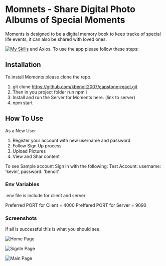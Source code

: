 # Momnets - Share Digital Photo Albums of Special Moments

Moments is designed to be a digital memory book to keep tracke of special life events, it can also be shared with loved ones.

[![My Skills](https://skillicons.dev/icons?i=js,html,css,react,scss)](https://skillicons.dev) and Axios.
To use the app please follow these steps:

## Installation

To install Moments please clone the repo. 

1. git clone https://github.com/kbenoit2007/capstone-react.git
2. Then in you project folder run npm i 
3. Install and run the Server for Moments here. (link to server)
4. npm start 

## How To Use

As a New User
1. Register your account with new username and password
2. Follow Sign Up process
3. Upload Pictures
4. View and Shar content

To see Sample account
Sign in with the following:
Test Account:
username: 'kevin',
password: 'benoit'

### Env Variables
 .env file is include for client and server

 Preferred PORT for Client = 4000
 Preffered PORT for Server = 9090
 

### Screenshots
If all is successful this is what you should see.

![Home Page](../../../Screenshot%202023-10-15%20at%2020.38.04.png)

![SignIn Page](../../../Screenshot%202023-10-15%20at%2020.38.13.png)

![Main Page](../../../Screenshot%202023-10-15%20at%2020.39.41.png)